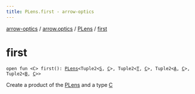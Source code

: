 ```yaml
---
title: PLens.first - arrow-optics
---
```


[arrow-optics](../../index.html) / [arrow.optics](../index.html) / [PLens](index.html) / [first](./first.html)

# first

`open fun <C> first(): `[`PLens`](index.html)`<Tuple2<`[`S`](index.html#S)`, `[`C`](first.html#C)`>, Tuple2<`[`T`](index.html#T)`, `[`C`](first.html#C)`>, Tuple2<`[`A`](index.html#A)`, `[`C`](first.html#C)`>, Tuple2<`[`B`](index.html#B)`, `[`C`](first.html#C)`>>`

Create a product of the [PLens](index.html) and a type [C](first.html#C)

